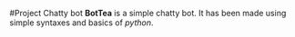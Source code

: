 #Project Chatty bot
**BotTea** is a simple chatty bot.
It has been made using simple syntaxes and basics of _python_.
